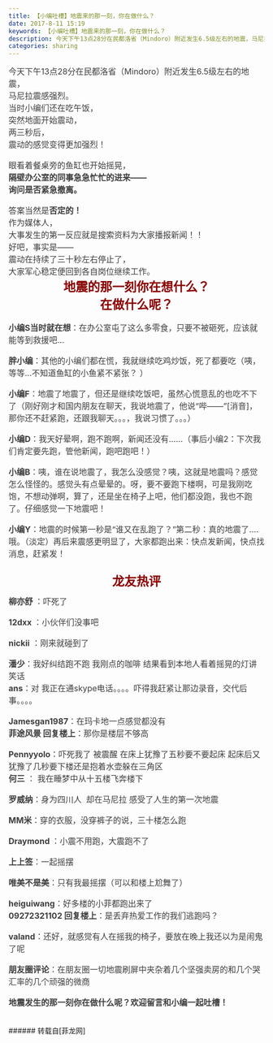 ```yaml
---
title: 【小编吐槽】地震来的那一刻，你在做什么？
date: 2017-8-11 15:19
keywords: 【小编吐槽】地震来的那一刻，你在做什么？
description: 今天下午13点28分在民都洛省（Mindoro）附近发生6.5级左右的地震，马尼拉震感强烈。当时小编们还在吃午饭，突然地面开始震动，两三秒后，震动的感觉变得更加强烈！眼看着餐桌旁的鱼缸也开始摇晃，隔壁办公室的同事急急忙忙的进来——询问是否紧急撤离。答案当然是否定的！作为媒体人，大事发生的第一反应就是搜索资料为大家播报新闻！！好吧，事实是——震动在持续了三十秒左右停止了，大家军心稳定便回到各自岗位继续工作。地震的那一刻你在想什么？在做什么呢？小编S当时就在想：在办公室屯了这么多零食，只要不被砸死，应该就能等到救援吧…胖小编：其他的小编们都在慌，我就继续吃鸡炒饭，死了都要吃（咦，等等...不知道鱼缸的小鱼紧不紧张？ ）小编F：地震了地震了，但还是继续吃饭吧，虽然心慌意乱的也吃不下了（刚好刚才和国内朋友在聊天，我说地震了，他说“哔——”[消音]，那你还不赶紧跑，还跟我聊天。。。，我说习惯了。。。）小编D：我天好晕啊，跑不跑啊，新闻还没有……（事后小编2：下次我们肯定要先跑，管他新闻，跑吧跑吧！）小编B：咦，谁在说地震了，我怎么没感觉？咦，这就是地震吗？感觉怎么怪怪的。感觉头有点晕晕的。呀，要不要跑下楼啊，可是我刚吃饱，不想动弹啊，算了，还是坐在椅子上吧，他们都没跑，我也不跑了。仔细感觉一下地震吧！小编Y：地震的时候第一秒是“谁又在乱跑了？”第二秒：真的地震了....哦。（淡定）再后来震感更明显了，大家都跑出来：快点发新闻，快点找消息，赶紧发！龙友热评柳亦舒 ：吓死了12dxx ：小伙伴们没事吧 nickii ：刚来就碰到了潘少：我好纠结跑不跑 我刚点的咖啡 结果看到本地人看着摇晃的灯讲笑话ans：对 我正在通skype电话。。。。吓得我赶紧让那边录音，交代后事。。。。 Jamesgan1987：在玛卡地一点感觉都没有菲途风景 回复楼上：那你是楼层不够高Pennyyolo：吓死我了 被震醒 在床上犹豫了五秒要不要起床 起床后又犹豫了几秒要下楼还是抱着水壶躲在三角区 何三 ： 我在睡梦中从十五楼飞奔楼下 罗威纳：身为四川人  却在马尼拉 感受了人生的第一次地震 MM米：穿的衣服，没穿裤子的说，三十楼怎么跑 Draymond ：小震不用跑，大震跑不了上上签：一起摇摆 唯美不是美：只有我最摇摆（可以和楼上尬舞了）heiguiwang：好多楼的小菲都跑出来了09272321102 回复楼上：是丢弃热爱工作的我们逃跑吗？valand：还好，就感觉有人在摇我的椅子，要放在晚上我还以为是闹鬼了呢朋友圈评论：在朋友圈一切地震刷屏中夹杂着几个坚强卖房的和几个哭汇率的几个顽强的微商地震发生的那一刻你在做什么呢？欢迎留言和小编一起吐槽！
categories: sharing
---
```

<td class="t_f" id="postmessage_844846">

<div align="left"><font style="color:rgb(62, 62, 62)"><font face="&amp;quot;"><font style="font-size:16px">今天下午13点28分在民都洛省（Mindoro）附近发生6.5级左右的地震，</font></font></font></div><div align="left"><font style="color:rgb(62, 62, 62)"><font face="&amp;quot;"><font style="font-size:16px">马尼拉震感强烈。</font></font></font></div><div align="left"><font style="color:rgb(62, 62, 62)"><font face="&amp;quot;"><font style="font-size:16px"><img alt="" border="0" class="zoom" data-cf-modified-96f9163481477679bdcc214b-="" file="http://mmbiz.qpic.cn/mmbiz_jpg/op3B1BX18tJE3wiciabuSL1ghyL8TYISxZsuTtlKrhGJibAgSGSvxZwOd8WzlpssgFYYr06rjKyEbgM8j93Oeib2Ew/0?wx_fmt=jpeg" id="aimg_uC14j" lazyloadthumb="1" onclick="" onmouseover="" src="http://mmbiz.qpic.cn/mmbiz_jpg/op3B1BX18tJE3wiciabuSL1ghyL8TYISxZsuTtlKrhGJibAgSGSvxZwOd8WzlpssgFYYr06rjKyEbgM8j93Oeib2Ew/0?wx_fmt=jpeg"/></font></font></font></div><div align="left"><font style="color:rgb(62, 62, 62)"><font face="&amp;quot;"><font style="font-size:16px">当时小编们还在吃午饭，</font></font></font></div><div align="left"><font style="color:rgb(62, 62, 62)"><font face="&amp;quot;"><font style="font-size:16px">突然地面开始震动，</font></font></font></div><div align="left"><font style="color:rgb(62, 62, 62)"><font face="&amp;quot;"><font style="font-size:16px">两三秒后，</font></font></font></div><div align="left"><font style="color:rgb(62, 62, 62)"><font face="&amp;quot;"><font style="font-size:16px">震动的感觉变得更加强烈！</font></font></font></div><br/>
<div align="left"><font style="color:rgb(62, 62, 62)"><font face="&amp;quot;"><font style="font-size:16px">眼看着餐桌旁的鱼缸也开始摇晃，</font></font></font></div><div align="left"><font style="color:rgb(62, 62, 62)"><font face="&amp;quot;"><font style="font-size:16px"><strong>隔壁办公室的同事急急忙忙的进来——</strong></font></font></font></div><div align="left"><font style="color:rgb(62, 62, 62)"><font face="&amp;quot;"><font style="font-size:16px"><strong>询问是否紧急撤离。</strong></font></font></font></div><br/>
<div align="left"><font style="color:rgb(62, 62, 62)"><font face="&amp;quot;"><font style="font-size:16px">答案当然是<strong>否定的！</strong></font></font></font></div><div align="left"><font style="color:rgb(62, 62, 62)"><font face="&amp;quot;"><font style="font-size:16px">作为媒体人，</font></font></font></div><div align="left"><font style="color:rgb(62, 62, 62)"><font face="&amp;quot;"><font style="font-size:16px">大事发生的第一反应就是搜索资料为大家播报新闻！！</font></font></font></div><div align="left"><font style="color:rgb(62, 62, 62)"><font face="&amp;quot;"><font style="font-size:16px"><img alt="" border="0" class="zoom" data-cf-modified-96f9163481477679bdcc214b-="" file="http://mmbiz.qpic.cn/mmbiz_gif/op3B1BX18tJE3wiciabuSL1ghyL8TYISxZSuTaxa6gwRJaMnwxojS08NLWEXicoUVWgNMbnKLdzhocaNoM9m64ThA/0?wx_fmt=gif" id="aimg_QmpEZ" lazyloadthumb="1" onclick="" onmouseover="" src="http://mmbiz.qpic.cn/mmbiz_gif/op3B1BX18tJE3wiciabuSL1ghyL8TYISxZSuTaxa6gwRJaMnwxojS08NLWEXicoUVWgNMbnKLdzhocaNoM9m64ThA/0?wx_fmt=gif"/><br/>
</font></font></font></div><div align="left"><font style="color:rgb(62, 62, 62)"><font face="&amp;quot;"><font style="font-size:16px">好吧，事实是——</font></font></font></div><div align="left"><font style="color:rgb(62, 62, 62)"><font face="&amp;quot;"><font style="font-size:16px">震动在持续了三十秒左右停止了，</font></font></font></div><div align="left"><font style="color:rgb(62, 62, 62)"><font face="&amp;quot;"><font style="font-size:16px">大家军心稳定便回到各自岗位继续工作。</font></font></font></div><div align="center"><font style="color:rgb(62, 62, 62)"></font></div><div align="center"><font face="&amp;quot;"><font size="5"><font color="#8b0000"><strong>地震的那一刻你在想什么？</strong></font></font></font></div><div align="center"><font face="&amp;quot;"><font size="5"><font color="#8b0000"><strong>在做什么呢？</strong></font></font></font></div><br/>
<div align="left"><font style="color:rgb(62, 62, 62)"><font face="&amp;quot;"><font style="font-size:16px"><strong>小编S当时就在想</strong>：在办公室屯了这么多零食，只要不被砸死，应该就能等到救援吧…</font></font></font></div><br/>
<div align="left"><font style="color:rgb(62, 62, 62)"><font face="&amp;quot;"><font style="font-size:16px"><strong>胖小编</strong>：其他的小编们都在慌，我就继续吃鸡炒饭，死了都要吃（咦，等等...不知道鱼缸的小鱼紧不紧张？ ）</font></font></font></div><br/>
<div align="left"><font style="color:rgb(62, 62, 62)"><font face="&amp;quot;"><font style="font-size:16px"><strong>小编F</strong>：地震了地震了，但还是继续吃饭吧，虽然心慌意乱的也吃不下了（刚好刚才和国内朋友在聊天，我说地震了，他说“哔——”[消音]，那你还不赶紧跑，还跟我聊天。。。，我说习惯了。。。）</font></font></font></div><br/>
<div align="left"><font style="color:rgb(62, 62, 62)"><font face="&amp;quot;"><font style="font-size:16px"><strong>小编D</strong>：我天好晕啊，跑不跑啊，新闻还没有……（事后小编2：下次我们肯定要先跑，管他新闻，跑吧跑吧！）</font></font></font></div><br/>
<div align="left"><font style="color:rgb(62, 62, 62)"><font face="&amp;quot;"><font style="font-size:16px"><strong>小编B</strong>：咦，谁在说地震了，我怎么没感觉？咦，这就是地震吗？感觉怎么怪怪的。感觉头有点晕晕的。呀，要不要跑下楼啊，可是我刚吃饱，不想动弹啊，算了，还是坐在椅子上吧，他们都没跑，我也不跑了。仔细感觉一下地震吧！</font></font></font></div><br/>
<div align="left"><font style="color:rgb(62, 62, 62)"><font face="&amp;quot;"><font style="font-size:16px"><strong>小编Y</strong>：地震的时候第一秒是“谁又在乱跑了？”第二秒：真的地震了....哦。（淡定）再后来震感更明显了，大家都跑出来：快点发新闻，快点找消息，赶紧发！</font></font></font></div><br/>
<p style="line-height:25px;text-indent:nullem;text-align:center"><font size="5"><font color="#8b0000"><strong>龙友热评</strong></font></font></p><div align="left"><font style="color:rgb(62, 62, 62)"><font face="&amp;quot;"><font style="font-size:16px"><strong>柳亦舒 </strong>：吓死了</font></font></font></div><br/>
<div align="left"><font style="color:rgb(62, 62, 62)"><font face="&amp;quot;"><font style="font-size:16px"><strong>12dxx </strong>：小伙伴们没事吧 </font></font></font></div><br/>
<div align="left"><font style="color:rgb(62, 62, 62)"><font face="&amp;quot;"><font style="font-size:16px"><strong>nickii</strong> ：刚来就碰到了</font></font></font></div><br/>
<div align="left"><font style="color:rgb(62, 62, 62)"><font face="&amp;quot;"><font style="font-size:16px"><strong>潘少</strong>：我好纠结跑不跑 我刚点的咖啡 结果看到本地人看着摇晃的灯讲笑话</font></font></font></div><div align="center"><font style="color:rgb(62, 62, 62)"><font face="&amp;quot;"><font style="font-size:16px"><img alt="" border="0" class="zoom" data-cf-modified-96f9163481477679bdcc214b-="" file="http://mmbiz.qpic.cn/mmbiz_gif/op3B1BX18tJE3wiciabuSL1ghyL8TYISxZ139Ym3sed8RicoK1V3IXLjVcWLsic1Lq9MIvS0lRHdeKnoIlXC0xrOGQ/0?wx_fmt=gif" id="aimg_An23p" lazyloadthumb="1" onclick="" onmouseover="" src="http://mmbiz.qpic.cn/mmbiz_gif/op3B1BX18tJE3wiciabuSL1ghyL8TYISxZ139Ym3sed8RicoK1V3IXLjVcWLsic1Lq9MIvS0lRHdeKnoIlXC0xrOGQ/0?wx_fmt=gif"/></font></font></font></div><div align="left"><font style="color:rgb(62, 62, 62)"><font face="&amp;quot;"><font style="font-size:16px"><strong>ans</strong>：对 我正在通skype电话。。。。吓得我赶紧让那边录音，交代后事。。。。 </font></font></font></div><br/>
<div align="left"><font style="color:rgb(62, 62, 62)"><font face="&amp;quot;"><font style="font-size:16px"><strong>Jamesgan1987</strong>：在玛卡地一点感觉都没有</font></font></font></div><div align="left"><font style="color:rgb(62, 62, 62)"><font face="&amp;quot;"><font style="font-size:16px"><strong>菲途风景 回复楼上</strong>：那你是楼层不够高</font></font></font></div><br/>
<div align="left"><font style="color:rgb(62, 62, 62)"><font face="&amp;quot;"><font style="font-size:16px"><strong>Pennyyolo</strong>：吓死我了 被震醒 在床上犹豫了五秒要不要起床 起床后又犹豫了几秒要下楼还是抱着水壶躲在三角区 </font></font></font></div><div align="center"><font style="color:rgb(62, 62, 62)"><font face="&amp;quot;"><font style="font-size:16px"><img alt="" border="0" class="zoom" data-cf-modified-96f9163481477679bdcc214b-="" file="http://mmbiz.qpic.cn/mmbiz_gif/op3B1BX18tJE3wiciabuSL1ghyL8TYISxZpsceuQRI44mrbX2dASlxDleyVOFYm6uWOo6TsuITz88vRkqnukqG4A/0?wx_fmt=gif" id="aimg_LoPj7" lazyloadthumb="1" onclick="" onmouseover="" src="http://mmbiz.qpic.cn/mmbiz_gif/op3B1BX18tJE3wiciabuSL1ghyL8TYISxZpsceuQRI44mrbX2dASlxDleyVOFYm6uWOo6TsuITz88vRkqnukqG4A/0?wx_fmt=gif"/></font></font></font></div><div align="left"><font style="color:rgb(62, 62, 62)"><font face="&amp;quot;"><font style="font-size:16px"><strong>何三</strong> ： 我在睡梦中从十五楼飞奔楼下 </font></font></font></div><br/>
<div align="left"><font style="color:rgb(62, 62, 62)"><font face="&amp;quot;"><font style="font-size:16px"><strong>罗威纳</strong>：身为四川人  却在马尼拉 感受了人生的第一次地震 </font></font></font></div><br/>
<div align="left"><font style="color:rgb(62, 62, 62)"><font face="&amp;quot;"><font style="font-size:16px"><strong>MM米</strong>：穿的衣服，没穿裤子的说，三十楼怎么跑 </font></font></font></div><br/>
<div align="left"><font style="color:rgb(62, 62, 62)"><font face="&amp;quot;"><font style="font-size:16px"><strong>Draymond </strong>：小震不用跑，大震跑不了<img alt="" border="0" onclick="" onmouseover="" smilieid="384" src="static/image/smiley/qq/37.gif"/></font></font></font></div><br/>
<div align="left"><font style="color:rgb(62, 62, 62)"><font face="&amp;quot;"><font style="font-size:16px"><strong>上上签</strong>：一起摇摆 </font></font></font></div><br/>
<div align="left"><font style="color:rgb(62, 62, 62)"><font face="&amp;quot;"><font style="font-size:16px"><strong>唯美不是美</strong>：只有我最摇摆（可以和楼上尬舞了）</font></font></font></div><br/>
<div align="left"><font style="color:rgb(62, 62, 62)"><font face="&amp;quot;"><font style="font-size:16px"><strong>heiguiwang</strong>：好多楼的小菲都跑出来了</font></font></font></div><div align="left"><font style="color:rgb(62, 62, 62)"><font face="&amp;quot;"><font style="font-size:16px"><strong>09272321102 回复楼上</strong>：是丢弃热爱工作的我们逃跑吗？</font></font></font></div><br/>
<div align="left"><font style="color:rgb(62, 62, 62)"><font face="&amp;quot;"><font style="font-size:16px"><strong>valand</strong>：还好，就感觉有人在摇我的椅子，要放在晚上我还以为是闹鬼了呢</font></font></font></div><div align="center"><font style="color:rgb(62, 62, 62)"><font face="&amp;quot;"><font style="font-size:16px"><img alt="" border="0" class="zoom" data-cf-modified-96f9163481477679bdcc214b-="" file="http://mmbiz.qpic.cn/mmbiz_png/op3B1BX18tJE3wiciabuSL1ghyL8TYISxZY7DozEAjT1sib8Wg9251PAUricKzzdEYORXkeEFaAnDc3HVvBouE9hIg/0?wx_fmt=png" id="aimg_B2nss" lazyloadthumb="1" onclick="" onmouseover="" src="http://mmbiz.qpic.cn/mmbiz_png/op3B1BX18tJE3wiciabuSL1ghyL8TYISxZY7DozEAjT1sib8Wg9251PAUricKzzdEYORXkeEFaAnDc3HVvBouE9hIg/0?wx_fmt=png"/></font></font></font></div><br/>
<div align="left"><font style="color:rgb(62, 62, 62)"><font face="&amp;quot;"><font style="font-size:16px"><strong>朋友圈评论</strong>：在朋友圈一切地震刷屏中夹杂着几个坚强卖房的和几个哭汇率的几个顽强的微商</font></font></font></div><br/>
<div align="left"><font style="color:rgb(62, 62, 62)"><font face="&amp;quot;"><font style="font-size:16px"><strong>地震发生的那一刻你在做什么呢？欢迎留言和小编一起吐槽！</strong></font></font></font></div><br/>
<br/>
</td>
###### 转载自[菲龙网]